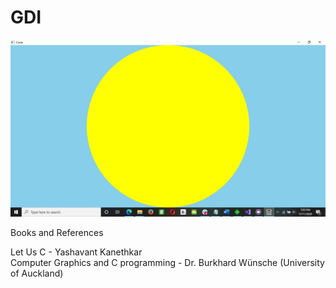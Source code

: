 # GDI
 
![Test](https://github.com/mosesnova/GDI/blob/main//gdi.jpg)

 Books and References
 
 Let Us C - Yashavant Kanethkar <br />
 Computer Graphics and C programming - Dr. Burkhard Wünsche (University of Auckland)

